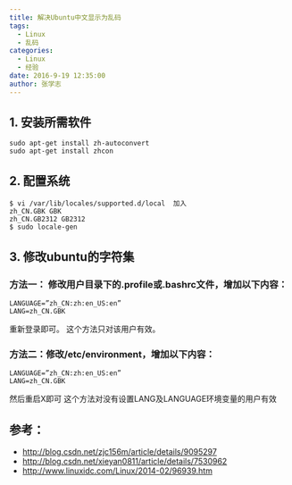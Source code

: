 ```yaml
---
title: 解决Ubuntu中文显示为乱码
tags: 
  - Linux
  - 乱码
categories:
  - Linux
  - 经验
date: 2016-9-19 12:35:00
author: 张学志
---
```





## 1.    安装所需软件
```
sudo apt-get install zh-autoconvert
sudo apt-get install zhcon
```

## 2.    配置系统
```
$ vi /var/lib/locales/supported.d/local  加入
zh_CN.GBK GBK
zh_CN.GB2312 GB2312
$ sudo locale-gen
```

<!-- more -->

## 3. 修改ubuntu的字符集

### 方法一： 修改用户目录下的.profile或.bashrc文件，增加以下内容：
```
LANGUAGE=”zh_CN:zh:en_US:en”
LANG=zh_CN.GBK 
```
重新登录即可。
这个方法只对该用户有效。

### 方法二：修改/etc/environment，增加以下内容：
```
LANGUAGE=”zh_CN:zh:en_US:en”
LANG=zh_CN.GBK
```
然后重启X即可
这个方法对没有设置LANG及LANGUAGE环境变量的用户有效 

## 参考：
* http://blog.csdn.net/zjc156m/article/details/9095297
* http://blog.csdn.net/xieyan0811/article/details/7530962
* http://www.linuxidc.com/Linux/2014-02/96939.htm

